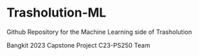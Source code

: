 # Trasholution-ML
Github Repository for the Machine Learning side of Trasholution

Bangkit 2023 Capstone Project C23-PS250 Team
